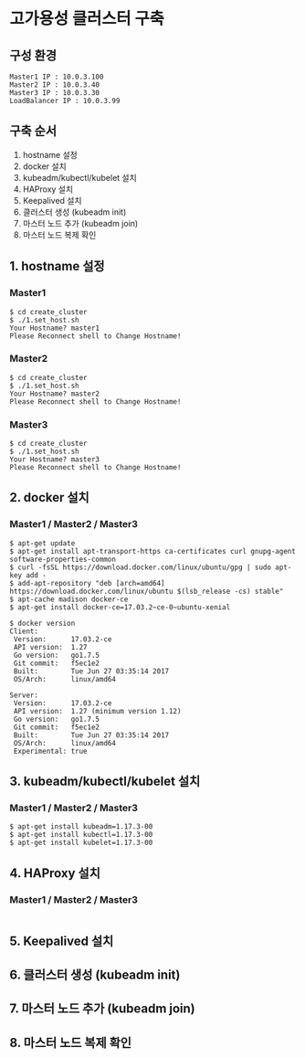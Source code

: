 # 고가용성 클러스터 구축

## 구성 환경
```
Master1 IP : 10.0.3.100 
Master2 IP : 10.0.3.40  
Master3 IP : 10.0.3.30  
LoadBalancer IP : 10.0.3.99
```
## 구축 순서
1. hostname 설정
1. docker 설치
1. kubeadm/kubectl/kubelet 설치
1. HAProxy 설치
1. Keepalived 설치
1. 클러스터 생성 (kubeadm init)
1. 마스터 노드 추가 (kubeadm join)
1. 마스터 노드 복제 확인

## 1. hostname 설정
### Master1
```
$ cd create_cluster
$ ./1.set_host.sh 
Your Hostname? master1
Please Reconnect shell to Change Hostname!
```
### Master2
```
$ cd create_cluster
$ ./1.set_host.sh 
Your Hostname? master2
Please Reconnect shell to Change Hostname!
```
### Master3
```
$ cd create_cluster
$ ./1.set_host.sh 
Your Hostname? master3
Please Reconnect shell to Change Hostname!
```
## 2. docker 설치
### Master1 / Master2 / Master3
```
$ apt-get update
$ apt-get install apt-transport-https ca-certificates curl gnupg-agent software-properties-common
$ curl -fsSL https://download.docker.com/linux/ubuntu/gpg | sudo apt-key add -
$ add-apt-repository "deb [arch=amd64] https://download.docker.com/linux/ubuntu $(lsb_release -cs) stable"
$ apt-cache madison docker-ce
$ apt-get install docker-ce=17.03.2~ce-0~ubuntu-xenial

$ docker version
Client:
 Version:      17.03.2-ce
 API version:  1.27
 Go version:   go1.7.5
 Git commit:   f5ec1e2
 Built:        Tue Jun 27 03:35:14 2017
 OS/Arch:      linux/amd64

Server:
 Version:      17.03.2-ce
 API version:  1.27 (minimum version 1.12)
 Go version:   go1.7.5
 Git commit:   f5ec1e2
 Built:        Tue Jun 27 03:35:14 2017
 OS/Arch:      linux/amd64
 Experimental: true
```
## 3. kubeadm/kubectl/kubelet 설치
### Master1 / Master2 / Master3
```
$ apt-get install kubeadm=1.17.3-00
$ apt-get install kubectl=1.17.3-00
$ apt-get install kubelet=1.17.3-00
```
## 4. HAProxy 설치
### Master1 / Master2 / Master3
```
```
## 5. Keepalived 설치

## 6. 클러스터 생성 (kubeadm init)

## 7. 마스터 노드 추가 (kubeadm join)

## 8. 마스터 노드 복제 확인
